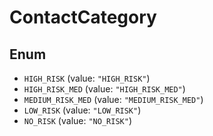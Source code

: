 # ContactCategory

## Enum

- `HIGH_RISK` (value: `"HIGH_RISK"`)
- `HIGH_RISK_MED` (value: `"HIGH_RISK_MED"`)
- `MEDIUM_RISK_MED` (value: `"MEDIUM_RISK_MED"`)
- `LOW_RISK` (value: `"LOW_RISK"`)
- `NO_RISK` (value: `"NO_RISK"`)
